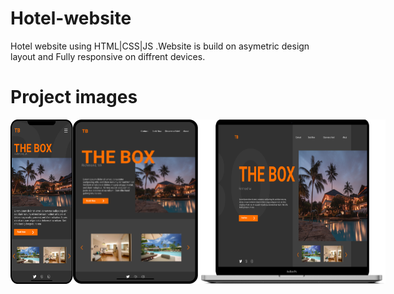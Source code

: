 # Hotel-website
Hotel website using HTML|CSS|JS .Website is build on asymetric design layout and Fully responsive on diffrent devices.

# Project images
<p style="display:flex">
<img src="https://github.com/Sagarnaikg/Hotel-website/blob/master/phone.png" width=100px />
<img src="https://github.com/Sagarnaikg/Hotel-website/blob/master/tablet.png" width=200px />
<img src="https://github.com/Sagarnaikg/Hotel-website/blob/master/pc.png" width=300px />
 </p>
